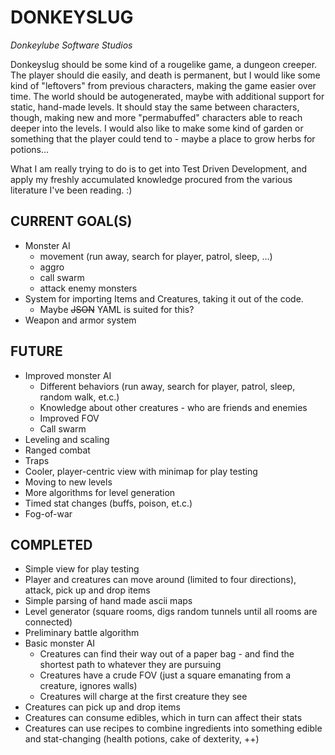 DONKEYSLUG
==========
*Donkeylube Software Studios*

Donkeyslug should be some kind of a rougelike game, a dungeon creeper. The player should die easily, and death is permanent,
but I would like some kind of "leftovers" from previous characters, making the game easier over time. The world
should be autogenerated, maybe with additional support for static, hand-made levels. It should stay the same between
characters, though, making new and more "permabuffed" characters able to reach deeper into the levels. I would also like
to make some kind of garden or something that the player could tend to - maybe a place to grow herbs for potions...

What I am really trying to do is to get into Test Driven Development, and apply my freshly accumulated knowledge
procured from the various literature I've been reading. :)


CURRENT GOAL(S)
---------------
* Monster AI
  - movement (run away, search for player, patrol, sleep, ...)
  - aggro
  - call swarm
  - attack enemy monsters
* System for importing Items and Creatures, taking it out of the code.
  - Maybe <del>JSON</del> YAML is suited for this?
* Weapon and armor system
  
FUTURE
------
* Improved monster AI
  - Different behaviors (run away, search for player, patrol, sleep, random walk, et.c.)
  - Knowledge about other creatures - who are friends and enemies
  - Improved FOV
  - Call swarm
* Leveling and scaling
* Ranged combat
* Traps
* Cooler, player-centric view with minimap for play testing
* Moving to new levels
* More algorithms for level generation
* Timed stat changes (buffs, poison, et.c.)
* Fog-of-war

COMPLETED
---------
* Simple view for play testing
* Player and creatures can move around (limited to four directions), attack, pick up and drop items
* Simple parsing of hand made ascii maps
* Level generator (square rooms, digs random tunnels until all rooms are connected) 
* Preliminary battle algorithm
* Basic monster AI
  - Creatures can find their way out of a paper bag - and find the shortest path to whatever they are pursuing
  - Creatures have a crude FOV (just a square emanating from a creature, ignores walls)
  - Creatures will charge at the first creature they see
* Creatures can pick up and drop items
* Creatures can consume edibles, which in turn can affect their stats
* Creatures can use recipes to combine ingredients into something edible and stat-changing (health potions, cake of dexterity, ++)
